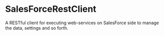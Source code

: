 # SalesForceRestClient
A RESTful client for executing web-services on SalesForce side to manage the data, settings and so forth.

